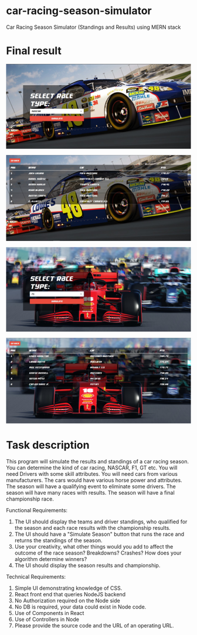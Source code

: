 # car-racing-season-simulator
Car Racing Season Simulator (Standings and Results) using MERN stack

# Final result

![image](./frontend/public/screenshots/screenshot1.jpg)

![image](./frontend/public/screenshots/screenshot2.jpg)

![image](./frontend/public/screenshots/screenshot3.jpg)

![image](./frontend/public/screenshots/screenshot4.jpg)

# Task description

This program will simulate the results and standings of a car racing season. You can determine the kind of car racing, NASCAR, F1, GT etc. You will need Drivers with some skill attributes. You will need cars from various manufacturers. The cars would have various horse power and attributes. The season will have a qualifying event to eliminate some drivers. The season will have many races with results. The season will have a final championship race.

Functional Requirements:
1.	The UI should display the teams and driver standings, who qualified for the season and each race results with the championship results.
2.	The UI should have a "Simulate Season" button that runs the race and returns the standings of the season.
3.	Use your creativity, what other things would you add to affect the outcome of the race season? Breakdowns? Crashes? How does your algorithm determine winners?
4.	The UI should display the season results and championship.

Technical Requirements:
1.	Simple UI demonstrating knowledge of CSS.
2.	React front end that queries NodeJS backend
3.	No Authorization required on the Node side
4.	No DB is required, your data could exist in Node code.
5.	Use of Components in React
6.	Use of Controllers in Node
7.	Please provide the source code and the URL of an operating URL.
